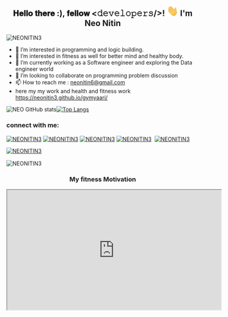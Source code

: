 <div align="center">
<h2> 𝐇𝐞𝐥𝐥𝐨 𝐭𝐡𝐞𝐫𝐞 :), 𝐟𝐞𝐥𝐥𝐨𝐰 <𝚍𝚎𝚟𝚎𝚕𝚘𝚙𝚎𝚛𝚜/>! <img src="https://github.com/ABSphreak/ABSphreak/blob/master/gifs/Hi.gif" width="30"> I'm Neo Nitin</h2>
</div>
</p>
<p align="left"> <img src="https://komarev.com/ghpvc/?username=NEONITIN3&label=Profile%20views&color=0e75b6&style=flat" alt="NEONITIN3" /> </p>

- 👀 I’m interested in programming and logic building.
- 👀 I’m interested in fitness as well for better mind and healthy body.
- 🌱 I’m currently working as a Software engineer and exploring the Data engineer world
- 💞️ I’m looking to collaborate on programming problem discussion 
- 📫 How to reach me : neonitin6@gmail.com
- here my my work and health and fitness work https://neonitin3.github.io/gymyaari/

<!---
NEONITIN3/NEONITIN3 is a ✨ special ✨ repository because its `README.md` (this file) appears on your GitHub profile.
You can click the Preview link to take a look at your changes.
--->
![NEO GitHub stats](https://github-readme-stats.vercel.app/api?username=NEONITIN3&theme=light&show_icons=true)[![Top Langs](https://github-readme-stats.vercel.app/api/top-langs/?username=NEONITIN3&layout=compact)](https://github.com/NEONITIN3/CARD)
<h3 align="left">connect with me:</h3>
<p align="left">
<a href="https://www.linkedin.com/in/nitin-gaur1999/" target="blank"><img align="center" src="https://raw.githubusercontent.com/rahuldkjain/github-profile-readme-generator/master/src/images/icons/Social/linked-in-alt.svg" alt="NEONITIN3" height="30" width="40" /></a>
<a href="https://leetcode.com/neonitin/" target="blank"><img align="center" src="https://raw.githubusercontent.com/rahuldkjain/github-profile-readme-generator/master/src/images/icons/Social/leet-code.svg" alt="NEONITIN3" height="30" width="40" /></a>
<a href="https://www.codechef.com/users/neonitin" target="blank"><img align="center" src="https://cdn.jsdelivr.net/npm/simple-icons@3.1.0/icons/codechef.svg" alt="NEONITIN3" height="30" width="40" /></a>
<a href="https://auth.geeksforgeeks.org/user/nitingaud1999/" target="blank"><img align="center" src="https://raw.githubusercontent.com/rahuldkjain/github-profile-readme-generator/master/src/images/icons/Social/geeks-for-geeks.svg" alt="NEONITIN3" height="30" width="40" /></a>
  <a href="https://www.hackerrank.com/NEONITIN" target="blank"><img align="center" HackerRank></a>
  <a href="https://www.instagram.com/neo_nitin/" target="blank"><img align="center" src="https://raw.githubusercontent.com/rahuldkjain/github-profile-readme-generator/master/src/images/icons/Social/instagram.svg" alt="NEONITIN3" height="30" width="40" /></a>
  </p>
<p align="auto"> <a href="https://github.com/ryo-ma/github-profile-trophy"><img src="https://github-profile-trophy.vercel.app/?username=NEONITIN3" alt="NEONITIN3" /></a> </p>
<p><img align="center" src="https://github-readme-streak-stats.herokuapp.com/?user=NEONITIN3&" alt="NEONITIN3" /></p>
<div align="center">
  <h3 align="center" >My fitness Motivation</h3>
   </div>
<iframe width="560" height="315" src="https://www.youtube.com/embed/ftrOzud_Bpw" ></iframe>
 

